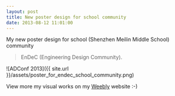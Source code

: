 ```yaml
---
layout: post
title: New poster design for school community
date: 2013-08-12 11:01:00
---
```


My new poster design for school (Shenzhen Meilin Middle School) community

> EnDeC (Engineering Design Community).

![ADConf 2013]({{ site.url }}/assets/poster_for_endec_school_community.png)

View more my visual works on my <a href="http://jliu11.weeblyl.com" target="_blank">Weebly</a> website :-)